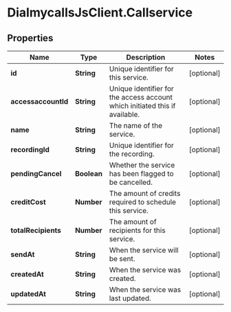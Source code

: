 # DialmycallsJsClient.Callservice

## Properties
Name | Type | Description | Notes
------------ | ------------- | ------------- | -------------
**id** | **String** | Unique identifier for this service. | [optional] 
**accessaccountId** | **String** | Unique identifier for the access account which initiated this if available. | [optional] 
**name** | **String** | The name of the service. | [optional] 
**recordingId** | **String** | Unique identifier for the recording. | [optional] 
**pendingCancel** | **Boolean** | Whether the service has been flagged to be cancelled. | [optional] 
**creditCost** | **Number** | The amount of credits required to schedule this service. | [optional] 
**totalRecipients** | **Number** | The amount of recipients for this service. | [optional] 
**sendAt** | **String** | When the service will be sent. | [optional] 
**createdAt** | **String** | When the service was created. | [optional] 
**updatedAt** | **String** | When the service was last updated. | [optional] 



